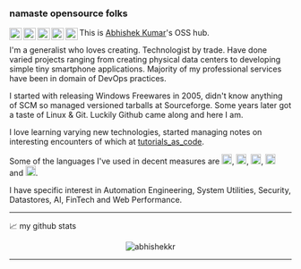 
### namaste opensource folks

<a href="https://abhishekkr.github.io">
  <img align="left" alt="AbhishekKr's HomePage" width="22px" src="https://upload.wikimedia.org/wikipedia/commons/thumb/3/34/Home-icon.svg/16px-Home-icon.svg.png?20140819095357" />
</a>
<a href="https://twitter.com/abionic">
  <img align="left" alt="AbhishekKr's Twitter" width="22px" src="https://raw.githubusercontent.com/peterthehan/peterthehan/master/assets/twitter.svg" />
</a>
<a href="https://www.linkedin.com/in/abionic/">
  <img align="left" alt="AbhishekKr's LinkedIN" width="22px" src="https://raw.githubusercontent.com/peterthehan/peterthehan/master/assets/linkedin.svg" />
</a>
<a href="https://www.youtube.com/channel/UCrhgJerqHwLG9Rm7UtKAwqg">
  <img align="left" alt="AbhishekKr's Github" width="22px" src="https://raw.githubusercontent.com/peterthehan/peterthehan/master/assets/youtube.svg" />
</a>
<a href="https://github.com/abhishekkr/">
  <img align="left" alt="AbhishekKr's Github" width="22px" src="https://raw.githubusercontent.com/peterthehan/peterthehan/master/assets/github.svg" />
</a>

This is [Abhishek Kumar](https://abhishekkr.github.io)'s OSS hub.

I'm a generalist who loves creating. Technologist by trade. Have done varied projects ranging from creating physical data centers to developing simple tiny smartphone applications. Majority of my professional services have been in domain of DevOps practices.

I started with releasing Windows Freewares in 2005, didn't know anything of SCM so managed versioned tarballs at Sourceforge. Some years later got a taste of Linux & Git. Luckily Github came along and here I am.

I love learning varying new technologies, started managing notes on interesting encounters of which at [tutorials\_as\_code](https://github.com/abhishekkr/tutorials_as_code/blob/master/talks-articles/README.md).

Some of the languages I've used in decent measures are <img alt="Go" width="18px" src="https://cdn.jsdelivr.net/gh/devicons/devicon/icons/go/go-original-wordmark.svg"/>, <img alt="Python" width="18px" src="https://cdn.jsdelivr.net/gh/devicons/devicon/icons/python/python-original.svg"/>, <img alt="Elixir" width="18px" src="https://cdn.jsdelivr.net/gh/devicons/devicon/icons/elixir/elixir-original.svg"/>, <img alt="Bash" width="18px" src="https://cdn.jsdelivr.net/gh/devicons/devicon/icons/bash/bash-original.svg"/> and <img alt="Ruby" width="18px" src="https://cdn.jsdelivr.net/gh/devicons/devicon/icons/ruby/ruby-original.svg"/>.

I have specific interest in Automation Engineering, System Utilities, Security, Datastores, AI, FinTech and Web Performance.

---

📈 my github stats

<p align="center"> <img src="https://github-readme-stats.vercel.app/api?username=abhishekkr&show_icons=true&theme=gotham" alt="abhishekkr" />

---
